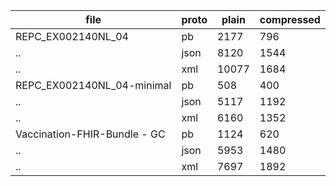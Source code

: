 file	                     | proto    | plain	   | compressed
-----------------------------|----------|----------|-----------------
REPC_EX002140NL_04		| pb	|     2177 |	     796
..                            	| json	|     8120 |	    1544
..                            	| xml	|    10077 |	    1684
REPC_EX002140NL_04-minimal	| pb	|      508 |	     400
..                            	| json	|     5117 |	    1192
..                            	| xml	|     6160 |	    1352
Vaccination-FHIR-Bundle - GC	| pb	|     1124 |	     620
..                            	| json	|     5953 |	    1480
..                            	| xml	|     7697 |	    1892
